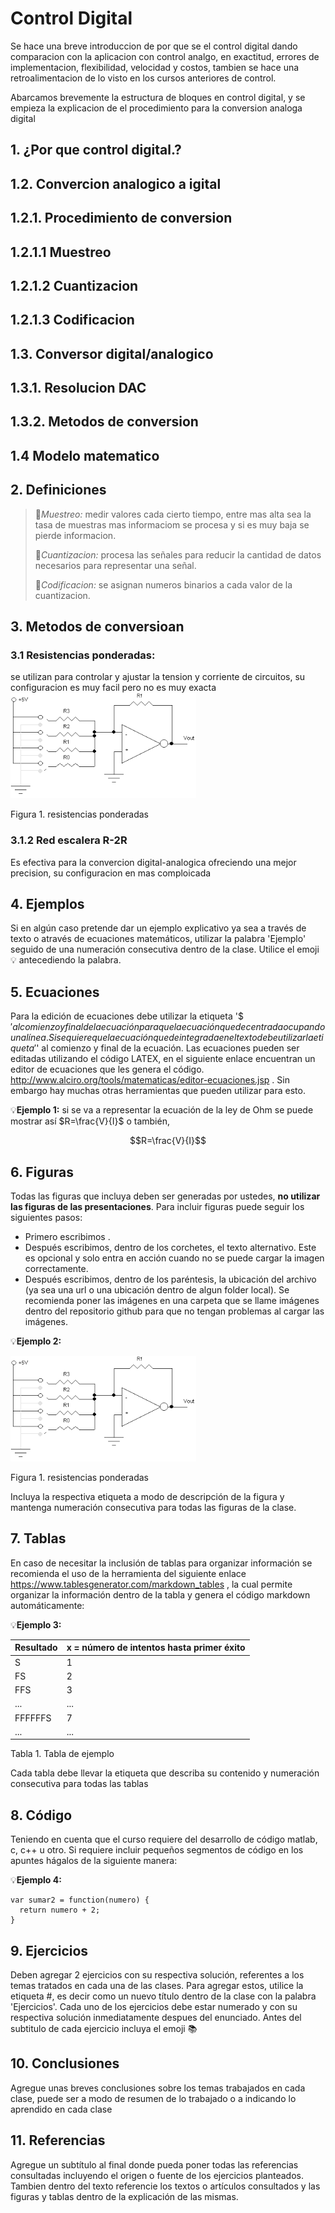 # Control Digital
Se hace una breve introduccion de por que se el control digital dando comparacion con la aplicacion con control analgo, en exactitud, errores de implementacion, flexibilidad, velocidad y costos, tambien se hace una retroalimentacion de lo visto en los cursos anteriores de control.

Abarcamos brevemente la estructura de bloques en control digital, y se empieza la explicacion de el procedimiento para la conversion analoga digital
## 1. ¿Por que control digital.?
## 1.2. Convercion analogico a igital
## 1.2.1. Procedimiento de conversion
## 1.2.1.1 Muestreo
## 1.2.1.2 Cuantizacion
## 1.2.1.3 Codificacion
## 1.3. Conversor digital/analogico
## 1.3.1. Resolucion DAC
## 1.3.2. Metodos de conversion
## 1.4 Modelo matematico

## 2. Definiciones
>🔑*Muestreo:* medir valores cada cierto tiempo, entre mas alta sea la tasa de muestras mas informaciom se procesa y si es muy baja se pierde informacion.
>
>🔑*Cuantizacion:* procesa las señales para reducir la cantidad de datos necesarios para representar una señal.
>
>🔑*Codificacion:* se asignan numeros binarios a cada valor de la cuantizacion.


## 3. Metodos de conversioan
### 3.1 Resistencias ponderadas:
se utilizan para controlar y ajustar la tension y corriente de circuitos, su configuracion es muy facil pero no es muy exacta
 ![](images/plantilla/rp.png)

Figura 1. resistencias ponderadas
### 3.1.2 Red escalera R-2R
Es  efectiva para la convercion digital-analogica ofreciendo una mejor precision, su configuracion en mas comploicada


## 4. Ejemplos
Si en algún caso pretende dar un ejemplo explicativo ya sea a través de texto o através de ecuaciones matemáticos, utilizar la palabra 'Ejemplo' seguido de una numeración consecutiva dentro de la clase. Utilice el emoji 💡 antecediendo la palabra.

## 5. Ecuaciones
Para la edición de ecuaciones debe utilizar la etiqueta '$$' al comienzo y final de la ecuación para que la ecuación quede centrada ocupando una línea. Si se quiere que la ecuación quede integrada en el texto debe utilizar la etiqueta '$' al comienzo y final de la ecuación. Las ecuaciones pueden ser editadas utilizando el código LATEX, en el siguiente enlace encuentran un editor de ecuaciones que les genera el código. http://www.alciro.org/tools/matematicas/editor-ecuaciones.jsp . Sin embargo hay muchas otras herramientas que pueden utilizar para esto.

💡**Ejemplo 1:** si se va a representar la ecuación de la ley de Ohm se puede mostrar así $R=\frac{V}{I}$ o también,

$$R=\frac{V}{I}$$

## 6. Figuras
Todas las figuras que incluya deben ser generadas por ustedes, **no utilizar las figuras de las presentaciones**. Para incluir figuras puede seguir los siguientes pasos:
* Primero escribimos ![]().
* Después escribimos, dentro de los corchetes, el texto alternativo. Este es opcional y solo entra en acción cuando no se puede cargar la imagen correctamente.
* Después escribimos, dentro de los paréntesis, la ubicación del archivo (ya sea una url o una ubicación dentro de algun folder local). Se recomienda poner las imágenes en una carpeta que se llame imágenes dentro del repositorio github para que no tengan problemas al cargar las imágenes.

💡**Ejemplo 2:**

![](images/plantilla/rp.png)

Figura 1. resistencias ponderadas

Incluya la respectiva etiqueta a modo de descripción de la figura y mantenga numeración consecutiva para todas las figuras de la clase.

## 7. Tablas
En caso de necesitar la inclusión de tablas para organizar información se recomienda el uso de la herramienta del siguiente enlace https://www.tablesgenerator.com/markdown_tables , la cual permite organizar la información dentro de la tabla y genera el código markdown automáticamente:

💡**Ejemplo 3:** 

| **Resultado** | **x = número de intentos hasta primer éxito** |
|---------------|-----------------------------------------------|
|       S       |                       1                       |
|       FS      |                       2                       |
|      FFS      |                       3                       |
|      ...      |                      ...                      |
|    FFFFFFS    |                       7                       |
|      ...      |                      ...                      |

Tabla 1. Tabla de ejemplo

Cada tabla debe llevar la etiqueta que describa su contenido y numeración consecutiva para todas las tablas

## 8. Código
Teniendo en cuenta que el curso requiere del desarrollo de código matlab, c, c++ u otro. Si requiere incluir pequeños segmentos de código en los apuntes hágalos de la siguiente manera:

💡**Ejemplo 4:**
```
var sumar2 = function(numero) {
  return numero + 2;
}
```

## 9. Ejercicios
Deben agregar 2 ejercicios con su respectiva solución, referentes a los temas tratados en cada una de las clases. Para agregar estos, utilice la etiqueta #, es decir como un nuevo título dentro de la clase con la palabra 'Ejercicios'. Cada uno de los ejercicios debe estar numerado y con su respectiva solución inmediatamente despues del enunciado. Antes del subtitulo de cada ejercicio incluya el emoji 📚

## 10. Conclusiones
Agregue unas breves conclusiones sobre los temas trabajados en cada clase, puede ser a modo de resumen de lo trabajado o a indicando lo aprendido en cada clase

## 11. Referencias
Agregue un subtítulo al final donde pueda poner todas las referencias consultadas incluyendo el origen o fuente de los ejercicios planteados. Tambien dentro del texto referencie los textos o artículos consultados y las figuras y tablas dentro de la explicación de las mismas.
